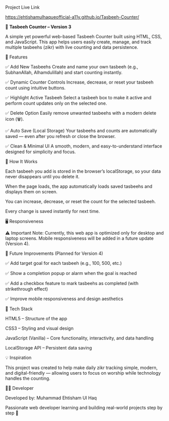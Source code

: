 
Project Live Link

https://ehtishamulhaqueofficial-a11y.github.io/Tasbeeh-Counter/

🕋 **Tasbeeh Counter – Version 3**

A simple yet powerful web-based Tasbeeh Counter built using HTML, CSS, and JavaScript.
This app helps users easily create, manage, and track multiple tasbeehs (zikr) with live counting and data persistence.

🌟 Features

✅ Add New Tasbeehs
Create and name your own tasbeeh (e.g., SubhanAllah, Alhamdulillah) and start counting instantly.

✅ Dynamic Counter Controls
Increase, decrease, or reset your tasbeeh count using intuitive buttons.

✅ Highlight Active Tasbeeh
Select a tasbeeh box to make it active and perform count updates only on the selected one.

✅ Delete Option
Easily remove unwanted tasbeehs with a modern delete icon (🗑️).

✅ Auto Save (Local Storage)
Your tasbeehs and counts are automatically saved — even after you refresh or close the browser.

✅ Clean & Minimal UI
A smooth, modern, and easy-to-understand interface designed for simplicity and focus.

🧠 How It Works

Each tasbeeh you add is stored in the browser’s localStorage, so your data never disappears until you delete it.

When the page loads, the app automatically loads saved tasbeehs and displays them on screen.

You can increase, decrease, or reset the count for the selected tasbeeh.

Every change is saved instantly for next time.

🖥️ Responsiveness

⚠️ Important Note:
Currently, this web app is optimized only for desktop and laptop screens.
Mobile responsiveness will be added in a future update (Version 4).

🚀 Future Improvements (Planned for Version 4)

✅ Add target goal for each tasbeeh (e.g., 100, 500, etc.)

✅ Show a completion popup or alarm when the goal is reached

✅ Add a checkbox feature to mark tasbeehs as completed (with strikethrough effect)

✅ Improve mobile responsiveness and design aesthetics

🧩 Tech Stack

HTML5 – Structure of the app

CSS3 – Styling and visual design

JavaScript (Vanilla) – Core functionality, interactivity, and data handling

LocalStorage API – Persistent data saving

💡 Inspiration

This project was created to help make daily zikr tracking simple, modern, and digital-friendly — allowing users to focus on worship while technology handles the counting.

👨‍💻 Developer

Developed by: Muhammad Ehtisham Ul Haq

Passionate web developer learning and building real-world projects step by step 🚀
